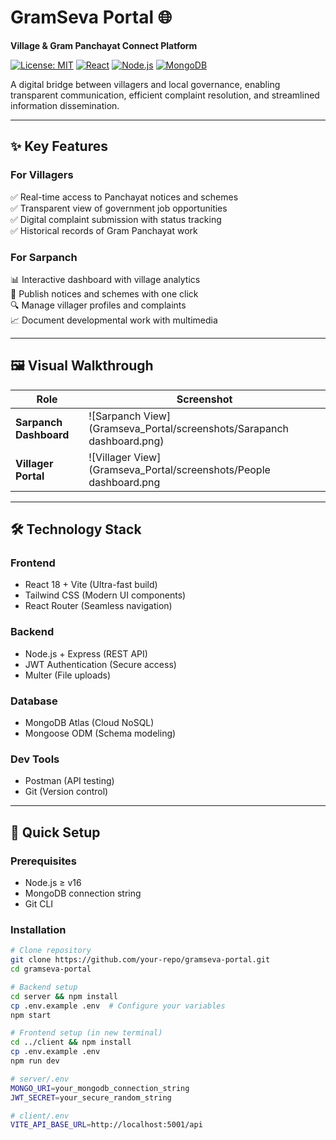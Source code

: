 # GramSeva Portal 🌐  
**Village & Gram Panchayat Connect Platform**  

[![License: MIT](https://img.shields.io/badge/License-MIT-green.svg)](https://opensource.org/licenses/MIT) 
[![React](https://img.shields.io/badge/React-18.2-blue)](https://react.dev/) 
[![Node.js](https://img.shields.io/badge/Node.js-20+-brightgreen)](https://nodejs.org/) 
[![MongoDB](https://img.shields.io/badge/MongoDB-7.0-success)](https://www.mongodb.com/)  

A digital bridge between villagers and local governance, enabling transparent communication, efficient complaint resolution, and streamlined information dissemination.

---

## ✨ Key Features  

### **For Villagers**  
✅ Real-time access to Panchayat notices and schemes  
✅ Transparent view of government job opportunities  
✅ Digital complaint submission with status tracking  
✅ Historical records of Gram Panchayat work  

### **For Sarpanch**  
📊 Interactive dashboard with village analytics  
📢 Publish notices and schemes with one click  
🔍 Manage villager profiles and complaints  
📈 Document developmental work with multimedia  

---

## 🖼️ Visual Walkthrough  

| Role | Screenshot |  
|------|-----------|  
| **Sarpanch Dashboard** | ![Sarpanch View](Gramseva_Portal/screenshots/Sarapanch dashboard.png) |  
| **Villager Portal** | ![Villager View](Gramseva_Portal/screenshots/People dashboard.png |  


---

## 🛠️ Technology Stack  

### **Frontend**  
- React 18 + Vite (Ultra-fast build)  
- Tailwind CSS (Modern UI components)  
- React Router (Seamless navigation)  

### **Backend**  
- Node.js + Express (REST API)  
- JWT Authentication (Secure access)  
- Multer (File uploads)  

### **Database**  
- MongoDB Atlas (Cloud NoSQL)  
- Mongoose ODM (Schema modeling)  

### **Dev Tools**  
- Postman (API testing)  
- Git (Version control)  

---

## 🚀 Quick Setup  

### **Prerequisites**  
- Node.js ≥ v16  
- MongoDB connection string  
- Git CLI  

### **Installation**  
```bash
# Clone repository
git clone https://github.com/your-repo/gramseva-portal.git
cd gramseva-portal

# Backend setup
cd server && npm install
cp .env.example .env  # Configure your variables
npm start

# Frontend setup (in new terminal)
cd ../client && npm install
cp .env.example .env
npm run dev

# server/.env
MONGO_URI=your_mongodb_connection_string
JWT_SECRET=your_secure_random_string

# client/.env
VITE_API_BASE_URL=http://localhost:5001/api

